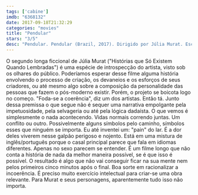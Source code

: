 ```yaml
---
tags: ['cabine']
imdb: "6368132"
date: 2017-09-18T21:32:29
categories: "movies"
title: "Pendular"
stars: "3/5"
desc: "Pendular. Pendular (Brazil, 2017). Dirigido por Júlia Murat. Escrito por Júlia Murat, Matias Mariani. Com Raquel Karro (Ela), Rodrigo Bolzan (Ele), Valeria Barretta (Dolores), Renato Linhares (Leco), Neto Machado (Gal), Martina Revollo (Martina), Felipe Rocha (Donato), Larissa Siqueira (Luiza), Marcio Vito (Rui)."
---
```

O segundo longa ficcional de Júlia Murat ("Histórias que Só Existem Quando Lembradas") é uma espécie de introspecção do artista, visto sob os olhares do público. Poderíamos esperar desse filme alguma história envolvendo o processo de criação, os devaneios e os esforços de seus criadores, ou até mesmo algo sobre a composição da personalidade das pessoas que fazem o pós-moderno existir. Porém, o projeto se boicota logo no começo. "Foda-se a coerência", diz um dos artistas. Então tá. Junto dessa premissa o que segue não é sequer uma narrativa empolgante pela impetuosidade, pela selvageria ou até pela lógica dadaísta. O que vemos é simplesmente o nada acontecendo. Vidas normais correndo juntas. Um conflito ou outro. Possivelmente alguns símbolos pelo caminho, símbolos esses que ninguém se importa. Eu até inventei um: "pain" do lar. É a dor deles viverem nesse galpão perigoso e nojento. Está em uma mistura de inglês/português porque o casal principal parece que fala em idiomas diferentes. Apenas no sexo parecem se entender. É um filme longo que não conta a história de nada da melhor maneira possível, se é que isso é possível. O resultado é algo que não vai conseguir ficar na sua mente nem pelos primeiros cinco minutos após o final. Boa sorte em racionalizar a incoerência. É preciso muito exercício intelectual para criar-se uma obra relevante. Para Murat e seus personagens, aparentemente tudo isso não importa.
